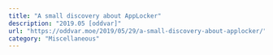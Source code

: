 ```yaml
---
title: "A small discovery about AppLocker"
description: "2019.05 [oddvar]"
url: "https://oddvar.moe/2019/05/29/a-small-discovery-about-applocker/"
category: "Miscellaneous"
---
```

